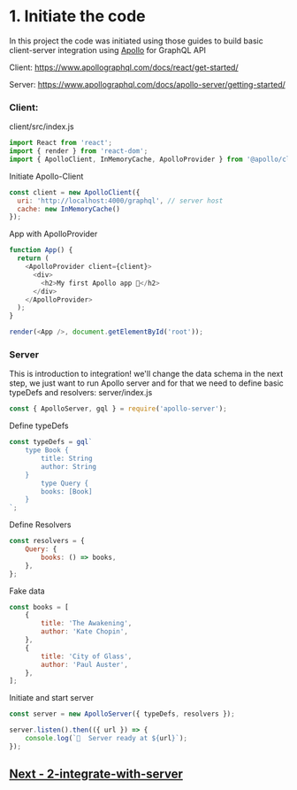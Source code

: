 # 1. Initiate the code

In this project the code was initiated using those guides to build basic client-server integration using [Apollo](https://apollographql.com/) for GraphQL API
   
   Client: https://www.apollographql.com/docs/react/get-started/

   Server: https://www.apollographql.com/docs/apollo-server/getting-started/

### Client:

client/src/index.js

````javascript
import React from 'react';
import { render } from 'react-dom';
import { ApolloClient, InMemoryCache, ApolloProvider } from '@apollo/client';
````

Initiate Apollo-Client
````javascript
const client = new ApolloClient({
  uri: 'http://localhost:4000/graphql', // server host
  cache: new InMemoryCache()
});
````

App with ApolloProvider
````javascript
function App() {
  return (
    <ApolloProvider client={client}>
      <div>
        <h2>My first Apollo app 🚀</h2>
      </div>
    </ApolloProvider>
  );
}

render(<App />, document.getElementById('root'));
````

### Server

This is introduction to integration! we'll change the data schema in the next step, we just want to run Apollo server and for that we need to define basic typeDefs and resolvers:
server/index.js
````javascript
const { ApolloServer, gql } = require('apollo-server');
````
Define typeDefs
````javascript
const typeDefs = gql`
    type Book {
        title: String
        author: String
    }
        type Query {
        books: [Book]
    }
`;
````
Define Resolvers
````javascript
const resolvers = {
    Query: {
        books: () => books,
    },
};
````
Fake data
````javascript
const books = [
    {
        title: 'The Awakening',
        author: 'Kate Chopin',
    },
    {
        title: 'City of Glass',
        author: 'Paul Auster',
    },
];
````
Initiate and start server
````javascript
const server = new ApolloServer({ typeDefs, resolvers });

server.listen().then(({ url }) => {
    console.log(`🚀  Server ready at ${url}`);
});
````
 ## [Next - 2-integrate-with-server](https://github.com/amitznati/aws-fullstack-starter/tree/master/2-integrate-with-server#2-integrate-with-server)

